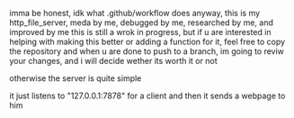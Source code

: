 imma be honest, idk what .github/workflow does
anyway, this is my http_file_server, meda by me, debugged by me, researched by me, and improved by me
this is still a wrok in progress, but if u are interested in helping with making this better or adding a function for it, 
feel free to copy the repository and when u are done to push to a branch, im going to reviw your changes, and i will decide wether its worth it or not

otherwise the server is quite simple

it just listens to "127.0.0.1:7878" for a client and then it sends a webpage to him

